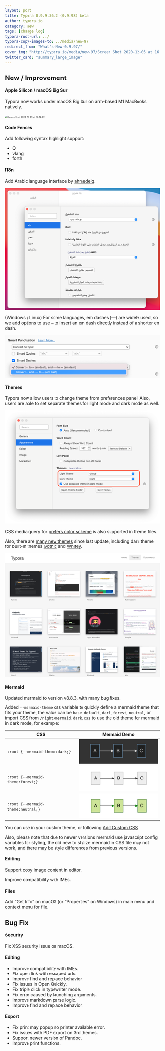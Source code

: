 ```yaml
---
layout: post
title: Typora 0.9.9.36.2 (0.9.98) beta
author: typora.io
category: new
tags: [change log]
typora-root-url: ../
typora-copy-images-to: ../media/new-97
redirect_from: "What's-New-0.9.97/"
cover_img: "http://typora.io/media/new-97/Screen Shot 2020-12-05 at 16.42.39.png"
twitter_card: "summary_large_image"
---
```


## New / Improvement

#### Apple Silicon / macOS Big Sur

Typora now works under macOS Big Sur on arm-based M1 MacBooks natively.

<img src="/media/new-97/Screen Shot 2020-12-05 at 16.42.39.png" alt="Screen Shot 2020-12-05 at 16.42.39" style="zoom:50%;" />

#### Code Fences

Add following syntax highlight support:

- Q
- vlang
- forth

#### I18n

Add Arabic language interface by [ahmedelq](https://github.com/ahmedelq).

<img src="/media/new-97/Screen Shot 2020-12-05 at 17.00.37.png" alt="Screen Shot 2020-12-05 at 17.00.37" style="zoom:50%;" />

(Windows / Linux) For some languages, em dashes (—) are widely used, so we add options to use `—` to insert an em dash directly instead of a shorter en dash.

<img src="/media/new-97/Screen Shot 2020-12-05 at 16.58.26.png" alt="Screen Shot 2020-12-05 at 16.58.26" style="zoom:50%;" />

#### Themes

Typora now allow users to change theme from preferences panel. Also, users are able to set separate themes for light mode and dark mode as well.

<img src="/media/new-97/Screen Shot 2020-12-05 at 17.01.49.png" alt="Screen Shot 2020-12-05 at 17.01.49" style="zoom:50%;" />

CSS media query for [prefers color scheme](https://developer.mozilla.org/docs/Web/CSS/@media/prefers-color-scheme) is also supported in theme files.

Also, there are [many new themes](https://theme.typora.io/) since last update, including dark theme for built-in themes [Gothic](https://theme.typora.io/theme/Gothic#gothic-dark) and [Whitey](https://theme.typora.io/theme/Whitey#whitey-dark).

<img src="/media/new-97/Screen Shot 2020-12-05 at 22.09.28.png" alt="Screen Shot 2020-12-05 at 22.09.28" style="zoom:50%;" />

#### Mermaid

Updated mermaid to version v8.8.3, with many bug fixes.

Added `--mermaid-theme` css variable to quickly define a mermaid theme that fits your theme, the value can be `base`, `default`, `dark`, `forest`, `neutral`, or import CSS from `/night/mermaid.dark.css` to use the old theme for mermaid in dark mode, for example:

| CSS                                | Mermaid Demo                                                 |
| ---------------------------------- | ------------------------------------------------------------ |
| `:root {--mermaid-theme:dark;}`    | <img src="/media/new-97/Screen Shot 2020-12-05 at 17.08.46.png" alt="Screen Shot 2020-12-05 at 17.08.46" style="zoom:50%;" /> |
| `:root {--mermaid-theme:forest;}`  | <img src="/media/new-97/Screen Shot 2020-12-05 at 17.09.42.png" alt="Screen Shot 2020-12-05 at 17.09.42" style="zoom:50%;" /> |
| `:root {--mermaid-theme:neutral;}` | <img src="/media/new-97/Screen Shot 2020-12-05 at 17.10.11.png" alt="Screen Shot 2020-12-05 at 17.10.11" style="zoom:50%;" /> |

You can use in your custom theme, or following [Add Custom CSS](https://support.typora.io/Add-Custom-CSS/).

Also, please note that due to newer versions mermaid use javascript config variables for styling, the old new to stylize mermaid in CSS file may not work, and there may be style differences from previous versions.

#### Editing

Support copy image content in editor.

Improve compatibility with IMEs.

#### Files

Add “Get Info” on macOS (or “Properties”  on Windows) in main menu and context menu for file.

## Bug Fix

#### Security

Fix XSS security issue on macOS.

#### Editing

- Improve compatibility with IMEs.
- Fix open link with escaped urls.
- Improve find and replace behavior.
- Fix issues in Open Quickly.
- Fix triple click in typewriter mode.
- Fix error caused by launching arguments.
- Improve markdown parse logic.
- Improve find and replace behavior.

#### Export

- Fix print may popup no printer available error.
- Fix issues with PDF export on 3rd themes.
- Support newer version of Pandoc.
- Improve print functions.